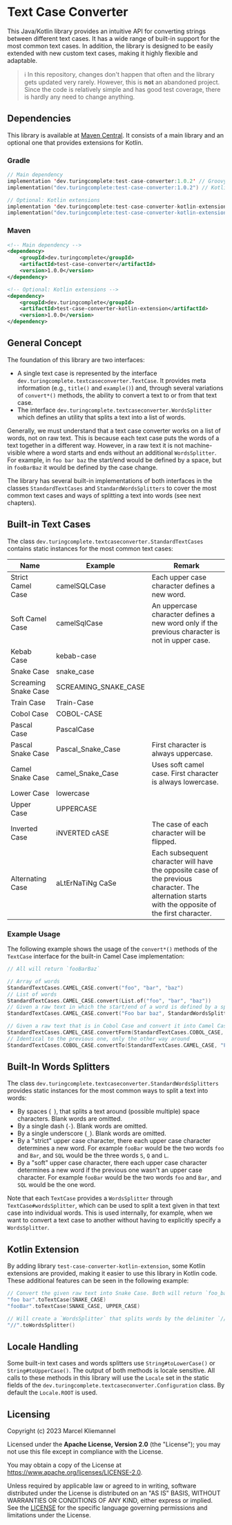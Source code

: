 # Text Case Converter

This Java/Kotlin library provides an intuitive API for converting strings between different text cases. It has a wide range of built-in support for the most common text cases. In addition, the library is designed to be easily extended with new custom text cases, making it highly flexible and adaptable.

> ℹ️ In this repository, changes don't happen that often and the library gets updated very rarely. However, this is **not** an abandoned project. Since the code is relatively simple and has good test coverage, there is hardly any need to change anything.

## Dependencies

This library is available at [Maven Central](https://mvnrepository.com/artifact/dev.turingcomplete/text-case-converter). It consists of a main library and an optional one that provides extensions for Kotlin. 

### Gradle

```kotlin
// Main dependency
implementation 'dev.turingcomplete:test-case-converter:1.0.2' // Groovy build script
implementation("dev.turingcomplete:test-case-converter:1.0.2") // Kotlin build script

// Optional: Kotlin extensions
implementation 'dev.turingcomplete:test-case-converter-kotlin-extension:1.0.2' // Groovy build script
implementation("dev.turingcomplete:test-case-converter-kotlin-extension:1.0.2") // Kotlin build script
```

### Maven

```xml
<!-- Main dependency -->
<dependency>
    <groupId>dev.turingcomplete</groupId>
    <artifactId>test-case-converter</artifactId>
    <version>1.0.0</version>
</dependency>

<!-- Optional: Kotlin extensions -->
<dependency>
    <groupId>dev.turingcomplete</groupId>
    <artifactId>test-case-converter-kotlin-extension</artifactId>
    <version>1.0.0</version>
</dependency>
```

## General Concept

The foundation of this library are two interfaces:

- A single text case is represented by the interface `dev.turingcomplete.textcaseconverter.TextCase`. It provides meta information (e.g., `title()` and `example()`) and, through several variations of `convert*()` methods, the ability to convert a text to or from that text case.
- The interface `dev.turingcomplete.textcaseconverter.WordsSplitter` which defines an utility that splits a text into a list of words. 

Generally, we must understand that a text case converter works on a list of words, not on raw text. This is because each text case puts the words of a text together in a different way. However, in a raw text it is not machine-visible where a word starts and ends without an additional `WordsSplitter`. For example, in `foo bar baz` the start/end would be defined by a space, but in `fooBarBaz` it would be defined by the case change.

The library has several built-in implementations of both interfaces in the classes `StandardTextCases` and `StandardWordsSplitters` to cover the most common text cases and ways of splitting a text into words (see next chapters).

## Built-in Text Cases

The class `dev.turingcomplete.textcaseconverter.StandardTextCases` contains static instances for the most common text cases:

| Name                 | Example              | Remark                                                                                                                                            |
|----------------------|----------------------|---------------------------------------------------------------------------------------------------------------------------------------------------|
| Strict Camel Case    | camelSQLCase         | Each upper case character defines a new word.                                                                                                     |
| Soft Camel Case      | camelSqlCase         | An uppercase character defines a new word only if the previous character is not in upper case.                                                    |
| Kebab Case           | kebab-case           |                                                                                                                                                   |
| Snake Case           | snake_case           |                                                                                                                                                   |
| Screaming Snake Case | SCREAMING_SNAKE_CASE |                                                                                                                                                   |
| Train Case           | Train-Case           |                                                                                                                                                   |
| Cobol Case           | COBOL-CASE           |                                                                                                                                                   |
| Pascal Case          | PascalCase           |                                                                                                                                                   |
| Pascal Snake Case    | Pascal_Snake_Case    | First character is always uppercase.                                                                                                              |
| Camel Snake Case     | camel_Snake_Case     | Uses soft camel case. First character is always lowercase.                                                                                        |
| Lower Case           | lowercase            |                                                                                                                                                   |
| Upper Case           | UPPERCASE            |                                                                                                                                                   |
| Inverted Case        | iNVERTED cASE        | The case of each character will be flipped.                                                                                                       |
| Alternating Case     | aLtErNaTiNg CaSe     | Each subsequent character will have the opposite case of the previous character. The alternation starts with the opposite of the first character. |

### Example Usage

The following example shows the usage of the `convert*()` methods of the `TextCase` interface for the built-in Camel Case implementation:

```kotlin
// All will return `fooBarBaz`

// Array of words
StandardTextCases.CAMEL_CASE.convert("foo", "bar", "baz")
// List of words
StandardTextCases.CAMEL_CASE.convert(List.of("foo", "bar", "baz"))
// Given a raw text in which the start/end of a word is defined by a space
StandardTextCases.CAMEL_CASE.convert("Foo bar baz", StandardWordsSplitters.SPACE)

// Given a raw text that is in Cobol Case and convert it into Camel Case
StandardTextCases.CAMEL_CASE.convertForm(StandardTextCases.COBOL_CASE, "FOO-BAR-BAZ")
// Identical to the previous one, only the other way around
StandardTextCases.COBOL_CASE.convertTo(StandardTextCases.CAMEL_CASE, "FOO-BAR-BAZ")
```

## Built-In Words Splitters

The class `dev.turingcomplete.textcaseconverter.StandardWordsSplitters` provides static instances for the most common ways to split a text into words:

- By spaces (` `), that splits a text around (possible multiple) space characters. Blank words are omitted.
- By a single dash (`-`). Blank words are omitted.
- By a single underscore (`_`). Blank words are omitted.
- By a "strict" upper case character, there each upper case character determines a new word. For example `fooBar` would be the two words `foo` and `Bar`, and `SQL` would be the three words `S`, `Q` and `L`.
- By a "soft" upper case character, there each upper case character determines a new word if the previous one wasn't an upper case character. For example `fooBar` would be the two words `foo` and `Bar`, and `SQL` would be the one word.

Note that each `TextCase` provides a `WordsSplitter` through `TextCase#wordsSplitter`, which can be used to split a text given in that text case into individual words. This is used internally, for example, when we want to convert a text case to another without having to explicitly specify a `WordsSplitter`.

## Kotlin Extension

By adding library `test-case-converter-kotlin-extension`, some Kotlin extensions are provided, making it easier to use this library in Kotlin code. These additional features can be seen in the following example:

```kotlin
// Convert the given raw text into Snake Case. Both will return `foo_bar`.
"foo bar".toTextCase(SNAKE_CASE)
"fooBar".toTextCase(SNAKE_CASE, UPPER_CASE)

// Will create a `WordsSplitter` that splits words by the delimiter `//`.
"//".toWordsSplitter()
```

## Locale Handling

Some built-in text cases and words splitters use `String#toLowerCase()` or `String#toUpperCase()`. The output of both methods is locale sensitive. All calls to these methods in this library will use the `Locale` set in the static fields of the `dev.turingcomplete.textcaseconverter.Configuration` class. By default the `Locale.ROOT` is used.

## Licensing

Copyright (c) 2023 Marcel Kliemannel

Licensed under the **Apache License, Version 2.0** (the "License"); you may not use this file except in compliance with the License.

You may obtain a copy of the License at <https://www.apache.org/licenses/LICENSE-2.0>.

Unless required by applicable law or agreed to in writing, software distributed under the License is distributed on an "AS IS" BASIS, WITHOUT WARRANTIES OR CONDITIONS OF ANY KIND, either express or implied. See the [LICENSE](./LICENSE) for the specific language governing permissions and limitations under the License.
